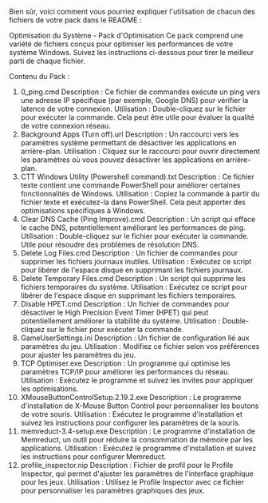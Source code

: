 
Bien sûr, voici comment vous pourriez expliquer l'utilisation de chacun des fichiers de votre pack dans le README :

Optimisation du Système - Pack d'Optimisation
Ce pack comprend une variété de fichiers conçus pour optimiser les performances de votre système Windows. Suivez les instructions ci-dessous pour tirer le meilleur parti de chaque fichier.

Contenu du Pack :
1. 0_ping.cmd
Description : Ce fichier de commandes exécute un ping vers une adresse IP spécifique (par exemple, Google DNS) pour vérifier la latence de votre connexion.
Utilisation : Double-cliquez sur le fichier pour exécuter la commande. Cela peut être utile pour évaluer la qualité de votre connexion réseau.
2. Background Apps (Turn off).url
Description : Un raccourci vers les paramètres système permettant de désactiver les applications en arrière-plan.
Utilisation : Cliquez sur le raccourci pour ouvrir directement les paramètres où vous pouvez désactiver les applications en arrière-plan.
3. CTT Windows Utility (Powershell command).txt
Description : Ce fichier texte contient une commande PowerShell pour améliorer certaines fonctionnalités de Windows.
Utilisation : Copiez la commande à partir du fichier texte et exécutez-la dans PowerShell. Cela peut apporter des optimisations spécifiques à Windows.
4. Clear DNS Cache (Ping Improve).cmd
Description : Un script qui efface le cache DNS, potentiellement améliorant les performances de ping.
Utilisation : Double-cliquez sur le fichier pour exécuter la commande. Utile pour résoudre des problèmes de résolution DNS.
5. Delete Log Files.cmd
Description : Un fichier de commandes pour supprimer les fichiers journaux inutiles.
Utilisation : Exécutez ce script pour libérer de l'espace disque en supprimant les fichiers journaux.
6. Delete Temporary Files.cmd
Description : Un script qui supprime les fichiers temporaires du système.
Utilisation : Exécutez ce script pour libérer de l'espace disque en supprimant les fichiers temporaires.
7. Disable HPET.cmd
Description : Un fichier de commandes pour désactiver le High Precision Event Timer (HPET) qui peut potentiellement améliorer la stabilité du système.
Utilisation : Double-cliquez sur le fichier pour exécuter la commande.
8. GameUserSettings.ini
Description : Un fichier de configuration lié aux paramètres du jeu.
Utilisation : Modifiez ce fichier selon vos préférences pour ajuster les paramètres du jeu.
9. TCP Optimiser.exe
Description : Un programme qui optimise les paramètres TCP/IP pour améliorer les performances du réseau.
Utilisation : Exécutez le programme et suivez les invites pour appliquer les optimisations.
10. XMouseButtonControlSetup.2.19.2.exe
Description : Le programme d'installation de X-Mouse Button Control pour personnaliser les boutons de votre souris.
Utilisation : Exécutez le programme d'installation et suivez les instructions pour configurer les paramètres de la souris.
11. memreduct-3.4-setup.exe
Description : Le programme d'installation de Memreduct, un outil pour réduire la consommation de mémoire par les applications.
Utilisation : Exécutez le programme d'installation et suivez les instructions pour configurer Memreduct.
12. profile_inspector.nip
Description : Fichier de profil pour le Profile Inspector, qui permet d'ajuster les paramètres de l'interface graphique pour les jeux.
Utilisation : Utilisez le Profile Inspector avec ce fichier pour personnaliser les paramètres graphiques des jeux.
